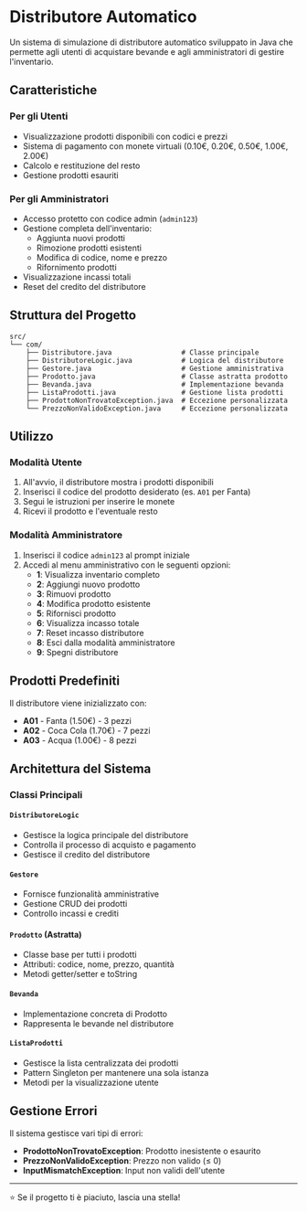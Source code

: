 # Distributore Automatico

Un sistema di simulazione di distributore automatico sviluppato in Java che permette agli utenti di acquistare bevande e agli amministratori di gestire l'inventario.

## Caratteristiche

### Per gli Utenti
- Visualizzazione prodotti disponibili con codici e prezzi
- Sistema di pagamento con monete virtuali (0.10€, 0.20€, 0.50€, 1.00€, 2.00€)
- Calcolo e restituzione del resto
- Gestione prodotti esauriti

### Per gli Amministratori
- Accesso protetto con codice admin (`admin123`)
- Gestione completa dell'inventario:
  - Aggiunta nuovi prodotti
  - Rimozione prodotti esistenti
  - Modifica di codice, nome e prezzo
  - Rifornimento prodotti
- Visualizzazione incassi totali
- Reset del credito del distributore

## Struttura del Progetto

```
src/
└── com/
    ├── Distributore.java                 # Classe principale
    ├── DistributoreLogic.java            # Logica del distributore
    ├── Gestore.java                      # Gestione amministrativa
    ├── Prodotto.java                     # Classe astratta prodotto
    ├── Bevanda.java                      # Implementazione bevanda
    ├── ListaProdotti.java                # Gestione lista prodotti
    ├── ProdottoNonTrovatoException.java  # Eccezione personalizzata
    └── PrezzoNonValidoException.java     # Eccezione personalizzata
```
## Utilizzo

### Modalità Utente
1. All'avvio, il distributore mostra i prodotti disponibili
2. Inserisci il codice del prodotto desiderato (es. `A01` per Fanta)
3. Segui le istruzioni per inserire le monete
4. Ricevi il prodotto e l'eventuale resto

### Modalità Amministratore
1. Inserisci il codice `admin123` al prompt iniziale
2. Accedi al menu amministrativo con le seguenti opzioni:
   - **1**: Visualizza inventario completo
   - **2**: Aggiungi nuovo prodotto  
   - **3**: Rimuovi prodotto
   - **4**: Modifica prodotto esistente
   - **5**: Rifornisci prodotto
   - **6**: Visualizza incasso totale
   - **7**: Reset incasso distributore
   - **8**: Esci dalla modalità amministratore
   - **9**: Spegni distributore

## Prodotti Predefiniti

Il distributore viene inizializzato con:
- **A01** - Fanta (1.50€) - 3 pezzi
- **A02** - Coca Cola (1.70€) - 7 pezzi  
- **A03** - Acqua (1.00€) - 8 pezzi

## Architettura del Sistema

### Classi Principali

#### `DistributoreLogic`
- Gestisce la logica principale del distributore
- Controlla il processo di acquisto e pagamento
- Gestisce il credito del distributore

#### `Gestore` 
- Fornisce funzionalità amministrative
- Gestione CRUD dei prodotti
- Controllo incassi e crediti

#### `Prodotto` (Astratta)
- Classe base per tutti i prodotti
- Attributi: codice, nome, prezzo, quantità
- Metodi getter/setter e toString

#### `Bevanda`
- Implementazione concreta di Prodotto
- Rappresenta le bevande nel distributore

#### `ListaProdotti`
- Gestisce la lista centralizzata dei prodotti
- Pattern Singleton per mantenere una sola istanza
- Metodi per la visualizzazione utente

## Gestione Errori

Il sistema gestisce vari tipi di errori:
- **ProdottoNonTrovatoException**: Prodotto inesistente o esaurito
- **PrezzoNonValidoException**: Prezzo non valido (≤ 0)
- **InputMismatchException**: Input non validi dell'utente

---

⭐ Se il progetto ti è piaciuto, lascia una stella!
